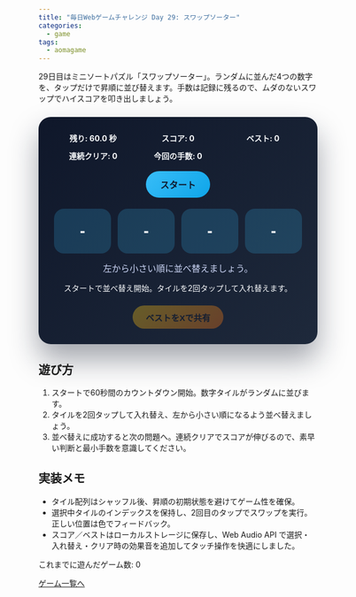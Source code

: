 ```yaml
---
title: "毎日Webゲームチャレンジ Day 29: スワップソーター"
categories:
  - game
tags:
  - aomagame
---
```


29日目はミニソートパズル「スワップソーター」。ランダムに並んだ4つの数字を、タップだけで昇順に並び替えます。手数は記録に残るので、ムダのないスワップでハイスコアを叩き出しましょう。

<style>
#swap-sorter-game {
  max-width: 520px;
  margin: 24px auto;
  padding: 28px;
  border-radius: 22px;
  background: linear-gradient(135deg, #0f172a, #1e293b);
  color: #f8fafc;
  font-family: "Inter", "Hiragino Kaku Gothic ProN", sans-serif;
  text-align: center;
  box-shadow: 0 28px 52px rgba(15, 23, 42, 0.38);
}
#swap-sorter-game .hud {
  display: grid;
  grid-template-columns: repeat(auto-fit, minmax(120px, 1fr));
  gap: 12px;
  margin-bottom: 18px;
  font-weight: 700;
}
#swap-sorter-game .start-controls {
  display: flex;
  justify-content: center;
  margin: 16px 0;
}
#swap-sorter-game .start-controls button {
  border: none;
  border-radius: 9999px;
  padding: 12px 26px;
  font-size: 1rem;
  font-weight: 700;
  background: linear-gradient(135deg, #38bdf8, #0ea5e9);
  color: #0f172a;
  cursor: pointer;
  transition: transform 0.12s ease, box-shadow 0.12s ease, opacity 0.12s ease;
}
#swap-sorter-game .start-controls button:hover:not(:disabled) {
  transform: translateY(-1px);
  box-shadow: 0 18px 34px rgba(14, 165, 233, 0.35);
}
#swap-sorter-game .start-controls button:disabled {
  opacity: 0.35;
  cursor: not-allowed;
  box-shadow: none;
}
#swap-sorter-game .board {
  display: grid;
  grid-template-columns: repeat(4, minmax(70px, 1fr));
  gap: 12px;
  margin: 20px auto 14px;
}
#swap-sorter-game .tile {
  position: relative;
  border: none;
  border-radius: 18px;
  padding: 24px 0;
  font-size: 1.8rem;
  font-weight: 800;
  background: rgba(56, 189, 248, 0.2);
  color: #f8fafc;
  cursor: pointer;
  transition: transform 0.12s ease, box-shadow 0.12s ease, background 0.12s ease, opacity 0.12s ease;
  touch-action: manipulation;
}
#swap-sorter-game .tile.selected {
  background: linear-gradient(135deg, #facc15, #f97316);
  color: #0f172a;
  box-shadow: 0 20px 38px rgba(249, 115, 22, 0.32);
  transform: translateY(-2px);
}
#swap-sorter-game .tile:disabled {
  opacity: 0.35;
  cursor: not-allowed;
  box-shadow: none;
}
#swap-sorter-game .summary {
  margin-bottom: 12px;
  font-size: 1rem;
  color: #cbd5f5;
}
#swap-sorter-game .log {
  min-height: 24px;
  color: #f8fafc;
}
#swap-sorter-game .share {
  margin-top: 18px;
  display: flex;
  justify-content: center;
}
#swap-sorter-game .share button {
  border: none;
  border-radius: 9999px;
  padding: 10px 24px;
  font-size: 0.95rem;
  font-weight: 700;
  color: #0f172a;
  background: linear-gradient(135deg, #facc15, #f97316);
  cursor: pointer;
  box-shadow: 0 16px 32px rgba(249, 115, 22, 0.32);
  transition: transform 0.12s ease, box-shadow 0.12s ease, opacity 0.12s ease;
}
#swap-sorter-game .share button:hover:not(:disabled) {
  transform: translateY(-1px);
  box-shadow: 0 20px 40px rgba(249, 115, 22, 0.4);
}
#swap-sorter-game .share button:disabled {
  opacity: 0.35;
  cursor: not-allowed;
  box-shadow: none;
}
</style>

<div id="swap-sorter-game">
  <div class="hud">
    <span class="time">残り: 60.0 秒</span>
    <span class="score">スコア: 0</span>
    <span class="best">ベスト: 0</span>
    <span class="streak">連続クリア: 0</span>
    <span class="moves">今回の手数: 0</span>
  </div>
  <div class="start-controls">
    <button type="button" class="start">スタート</button>
  </div>
  <div class="board">
    <button type="button" class="tile">-</button>
    <button type="button" class="tile">-</button>
    <button type="button" class="tile">-</button>
    <button type="button" class="tile">-</button>
  </div>
  <div class="summary">左から小さい順に並べ替えましょう。</div>
  <p class="log">スタートで並べ替え開始。タイルを2回タップして入れ替えます。</p>
  <div class="share">
    <button type="button" class="share-button" disabled>ベストをXで共有</button>
  </div>
</div>

<script>
(() => {
  const root = document.getElementById('swap-sorter-game');
  if (!root) {
    return;
  }

  const timeEl = root.querySelector('.time');
  const scoreEl = root.querySelector('.score');
  const bestEl = root.querySelector('.best');
  const streakEl = root.querySelector('.streak');
  const movesEl = root.querySelector('.moves');
  const tiles = Array.from(root.querySelectorAll('.tile'));
  const startButton = root.querySelector('.start');
  const logEl = root.querySelector('.log');
  const shareButton = root.querySelector('.share-button');
  const getPlayCountEl = () => document.querySelector('[data-aomagame-play-count]');

  const storageKey = 'aomagame:best:swap-sorter';
  const playedKey = 'aomagame:played:swap-sorter';

  let audioCtx = null;
  const soundMap = {
    start: { frequency: 520, duration: 0.18, gain: 0.22 },
    select: { frequency: 720, duration: 0.12, gain: 0.18 },
    swap: { frequency: 860, duration: 0.16, gain: 0.22 },
    success: { frequency: 900, duration: 0.22, gain: 0.24 },
    miss: { frequency: 250, duration: 0.18, gain: 0.2 }
  };

  const ensureAudio = () => {
    const Context = window.AudioContext || window.webkitAudioContext;
    if (!Context) {
      return null;
    }
    if (!audioCtx) {
      audioCtx = new Context();
    }
    if (audioCtx.state === 'suspended') {
      audioCtx.resume().catch(() => {});
    }
    return audioCtx;
  };

  const playTone = (type) => {
    const ctx = ensureAudio();
    if (!ctx) {
      return;
    }
    const { frequency, duration, gain } = soundMap[type] ?? soundMap.select;
    const now = ctx.currentTime;
    const oscillator = ctx.createOscillator();
    oscillator.type = 'sine';
    oscillator.frequency.setValueAtTime(frequency, now);
    const envelope = ctx.createGain();
    envelope.gain.setValueAtTime(gain, now);
    envelope.gain.exponentialRampToValueAtTime(0.001, now + duration);
    oscillator.connect(envelope).connect(ctx.destination);
    oscillator.start(now);
    oscillator.stop(now + duration + 0.05);
  };

  const state = {
    running: false,
    startTime: 0,
    timeLimit: 60,
    timerId: null,
    tiles: [],
    previousTiles: [],
    selectedIndex: null,
    moves: 0,
    score: 0,
    best: 0,
    streak: 0,
    storageAvailable: false
  };

  const enableShare = () => {
    if (!shareButton) {
      return;
    }
    shareButton.disabled = state.best === 0;
  };

  const detectStorage = () => {
    try {
      const testKey = `${storageKey}-test`;
      localStorage.setItem(testKey, '1');
      localStorage.removeItem(testKey);
      state.storageAvailable = true;
    } catch (error) {
      state.storageAvailable = false;
    }
  };

  const loadBest = () => {
    if (!state.storageAvailable) {
      return;
    }
    const stored = localStorage.getItem(storageKey);
    if (!stored) {
      return;
    }
    const value = Number.parseInt(stored, 10);
    if (!Number.isNaN(value) && value >= 0) {
      state.best = value;
      bestEl.textContent = `ベスト: ${state.best}`;
      enableShare();
    }
  };

  const saveBest = () => {
    if (!state.storageAvailable) {
      return;
    }
    localStorage.setItem(storageKey, String(state.best));
  };

  const updatePlayCount = () => {
    const counterEl = getPlayCountEl();
    if (!counterEl) {
      return;
    }
    try {
      let total = 0;
      for (let i = 0; i < localStorage.length; i += 1) {
        const key = localStorage.key(i);
        if (typeof key !== 'string' || !key.startsWith('aomagame:played:')) {
          continue;
        }
        const value = Number.parseInt(localStorage.getItem(key) ?? '0', 10);
        if (!Number.isNaN(value) && value > 0) {
          total += 1;
        }
      }
      counterEl.textContent = total;
    } catch (error) {
      counterEl.textContent = '0';
    }
  };

  const markPlayed = () => {
    if (!state.storageAvailable) {
      return;
    }
    try {
      const current = Number.parseInt(localStorage.getItem(playedKey) ?? '0', 10);
      const next = Number.isNaN(current) ? 1 : current + 1;
      localStorage.setItem(playedKey, String(next));
    } catch (error) {
      return;
    }
    updatePlayCount();
  };

  const setLog = (message) => {
    logEl.textContent = message;
  };

  const updateHud = () => {
    scoreEl.textContent = `スコア: ${state.score}`;
    bestEl.textContent = `ベスト: ${state.best}`;
    streakEl.textContent = `連続クリア: ${state.streak}`;
    movesEl.textContent = `今回の手数: ${state.moves}`;
  };

  const enableTiles = (enabled) => {
    tiles.forEach((tile) => {
      tile.disabled = !enabled;
      if (!enabled) {
        tile.classList.remove('selected');
      }
    });
  };

  const shuffledTiles = () => {
    const prev = state.previousTiles || [];
    const sample = () => {
      const pool = [1, 2, 3, 4, 5, 6, 7, 8, 9];
      for (let i = pool.length - 1; i > 0; i -= 1) {
        const j = Math.floor(Math.random() * (i + 1));
        [pool[i], pool[j]] = [pool[j], pool[i]];
      }
      return pool.slice(0, 4);
    };
    const isAscending = (numbers) => {
      for (let i = 1; i < numbers.length; i += 1) {
        if (numbers[i - 1] > numbers[i]) {
          return false;
        }
      }
      return true;
    };
    while (true) {
      const numbers = sample();
      const sameAsPrev =
        prev.length === numbers.length && prev.every((value, index) => value === numbers[index]);
      if (!isAscending(numbers) && !sameAsPrev) {
        return numbers;
      }
    }
  };

  const renderTiles = () => {
    tiles.forEach((tile, index) => {
      tile.textContent = String(state.tiles[index]);
      tile.classList.remove('selected', 'correct');
    });
  };

  const newRound = (message) => {
    const next = shuffledTiles();
    state.tiles = next;
    state.previousTiles = next.slice();
    state.selectedIndex = null;
    state.moves = 0;
    renderTiles();
    updateHud();
    setLog(message);
    enableTiles(true);
  };

  const checkSorted = () => {
    for (let i = 0; i < state.tiles.length - 1; i += 1) {
      if (state.tiles[i] > state.tiles[i + 1]) {
        return false;
      }
    }
    return true;
  };

  const endGame = () => {
    state.running = false;
    if (state.timerId !== null) {
      cancelAnimationFrame(state.timerId);
      state.timerId = null;
    }
    enableTiles(false);
    startButton.disabled = false;
    tiles.forEach((tile) => tile.classList.remove('selected'));
    setLog(`終了！スコア ${state.score}、連続クリア ${state.streak} でした。`);
    enableShare();
  };

  const tick = () => {
    if (!state.running) {
      return;
    }
    const elapsed = (performance.now() - state.startTime) / 1000;
    const remaining = Math.max(0, state.timeLimit - elapsed);
    timeEl.textContent = `残り: ${remaining.toFixed(1)} 秒`;
    if (remaining <= 0) {
      timeEl.textContent = '残り: 0.0 秒';
      endGame();
      return;
    }
    state.timerId = requestAnimationFrame(tick);
  };

  const handleSorted = () => {
    enableTiles(false);
    state.score += 1;
    state.streak += 1;
    if (state.score > state.best) {
      state.best = state.score;
      saveBest();
    }
    playTone('success');
    updateHud();
    enableShare();
    window.setTimeout(() => {
      newRound(`整列完了！連続クリア ${state.streak}。次の並び替えに挑戦！`);
    }, 160);
  };

  const selectTile = (index) => {
    if (!state.running) {
      return;
    }
    if (state.selectedIndex === index) {
      tiles[index].classList.remove('selected');
      state.selectedIndex = null;
      return;
    }
    if (state.selectedIndex === null) {
      state.selectedIndex = index;
      tiles[index].classList.add('selected');
      playTone('select');
      setLog(`${state.tiles[index]} を選択しました。入れ替え先をタップしてください。`);
      return;
    }
    const firstIndex = state.selectedIndex;
    const secondIndex = index;
    const temp = state.tiles[firstIndex];
    state.tiles[firstIndex] = state.tiles[secondIndex];
    state.tiles[secondIndex] = temp;
    state.selectedIndex = null;
    state.moves += 1;
    playTone('swap');
    renderTiles();
    updateHud();
    if (checkSorted()) {
      handleSorted();
      return;
    }
    setLog(`入れ替え完了。現在の手数: ${state.moves}`);
  };

  tiles.forEach((tile, index) => {
    tile.addEventListener('click', () => {
      selectTile(index);
    });
  });

  startButton.addEventListener('click', () => {
    if (state.running) {
      return;
    }
    markPlayed();
    playTone('start');
    state.running = true;
    state.startTime = performance.now();
    state.score = 0;
    state.streak = 0;
    state.moves = 0;
    updateHud();
    startButton.disabled = true;
    enableTiles(true);
    newRound('タイルを昇順に並べ替えましょう。最短手数を目指してください！');
    if (state.timerId !== null) {
      cancelAnimationFrame(state.timerId);
    }
    tick();
  });

  if (shareButton) {
    shareButton.addEventListener('click', (event) => {
      event.preventDefault();
      if (state.best === 0) {
        return;
      }
      const text = `スワップソーターでスコア ${state.best} を記録！ #aomagame`;
      const shareUrl = new URL('https://twitter.com/intent/tweet');
      shareUrl.searchParams.set('text', text);
      shareUrl.searchParams.set('url', window.location.href);
      window.open(shareUrl.toString(), '_blank', 'noopener');
    });
  }

  detectStorage();
  loadBest();
  enableShare();
  enableTiles(false);
  if (document.readyState === 'loading') {
    document.addEventListener('DOMContentLoaded', updatePlayCount, { once: true });
  } else {
    updatePlayCount();
  }
  updateHud();
})();
</script>

## 遊び方
1. スタートで60秒間のカウントダウン開始。数字タイルがランダムに並びます。
2. タイルを2回タップして入れ替え、左から小さい順になるよう並べ替えましょう。
3. 並べ替えに成功すると次の問題へ。連続クリアでスコアが伸びるので、素早い判断と最小手数を意識してください。

## 実装メモ
- タイル配列はシャッフル後、昇順の初期状態を避けてゲーム性を確保。
- 選択中タイルのインデックスを保持し、2回目のタップでスワップを実行。正しい位置は色でフィードバック。
- スコア／ベストはローカルストレージに保存し、Web Audio API で選択・入れ替え・クリア時の効果音を追加してタッチ操作を快適にしました。

<p class="game-progress">これまでに遊んだゲーム数: <span data-aomagame-play-count>0</span></p>
<p class="game-link"><a href="{{ "/tags/#aomagame" | relative_url }}">ゲーム一覧へ</a></p>
